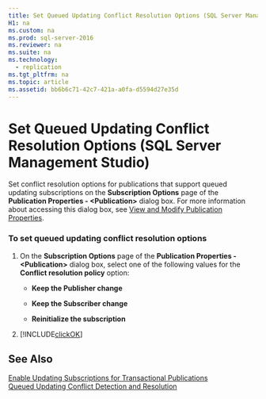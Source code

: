 ```yaml
---
title: Set Queued Updating Conflict Resolution Options (SQL Server Management Studio)
H1: na
ms.custom: na
ms.prod: sql-server-2016
ms.reviewer: na
ms.suite: na
ms.technology: 
  - replication
ms.tgt_pltfrm: na
ms.topic: article
ms.assetid: bb6b6c71-42c7-421a-a0fa-d5594d27e35d
---
```

# Set Queued Updating Conflict Resolution Options (SQL Server Management Studio)
  Set conflict resolution options for publications that support queued updating subscriptions on the **Subscription Options** page of the **Publication Properties - <Publication\>** dialog box. For more information about accessing this dialog box, see [View and Modify Publication Properties](../../Topics/TopicNameNotContainA/View-and-Modify-Publication-Properties.md).  
  
### To set queued updating conflict resolution options  
  
1.  On the **Subscription Options** page of the **Publication Properties - <Publication\>** dialog box, select one of the following values for the **Conflict resolution policy** option:  
  
    -   **Keep the Publisher change**  
  
    -   **Keep the Subscriber change**  
  
    -   **Reinitialize the subscription**  
  
2.  [!INCLUDE[clickOK](../../Topics/TopicNameContainA/includes/clickOK_md.md)]  
  
## See Also  
 [Enable Updating Subscriptions for Transactional Publications](../../Topics/TopicNameNotContainA/Enable-Updating-Subscriptions-for-Transactional-Publications.md)   
 [Queued Updating Conflict Detection and Resolution](../../Topics/TopicNameNotContainA/Queued-Updating-Conflict-Detection-and-Resolution.md)  
  
  